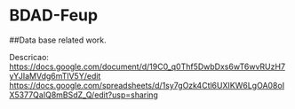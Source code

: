 # BDAD-Feup
##Data base related work.

Descricao: https://docs.google.com/document/d/19C0_q0Thf5DwbDxs6wT6wvRUzH7yYJIaMVdg6mTlV5Y/edit
https://docs.google.com/spreadsheets/d/1sy7gOzk4Ctl6UXIKW6LgOA08oIX5377QaIQ8mBSdZ_Q/edit?usp=sharing